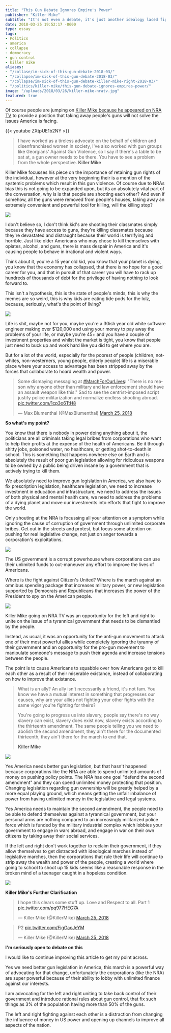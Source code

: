 ```yaml
---
title: "This Gun Debate Ignores Empire's Power"
publisher: "Killer Mike"
subtitle: "It's not even a debate, it's just another idealogy laced fight between the lower classes, a distraction from the real threat of Empire."
date: 2018-03-25 19:52:17 -0600
type: essay
tags:
- Politics
- america
- collapse
- democracy
- gun control
- killer mike
aliases:
- "/collase/im-sick-of-this-gun-debate-2018-03/"
- "/collapse/im-sick-of-this-gun-debate-2018-03/"
- "/collapse/im-sick-of-this-gun-debate-killer-mike-right-2018-03/"
- "/politics/killer-mike/this-gun-debate-ignores-empires-power/"
image: "/uploads/2018/03/26/killer-mike-nratv.jpg"
featured: true
---
```

Of course people are jumping on [Killer Mike because he appeared on NRA TV](https://www.youtube.com/watch?v=ZXtpUE1b2NY) to provide a position that taking away people's guns will not solve the issues America is facing.

{{< youtube ZXtpUE1b2NY >}}

> I have worked as a tireless advocate on the behalf of children and disenfranchised women in society, I've also worked with gun groups like Georgians' Against Gun Violence, so I say if there's a table to be sat at, a gun owner needs to be there. You have to see a problem from the whole perspective.
> **Killer Mike**

Killer Mike focusses his piece on the importance of retaining gun rights of the individual, however at the very beginning their is a mention of the systemic problems which result in this gun violence. Of course due to NRAs bias this is not going to be expanded upon, but its an absolutely vital part of the conversation, why is is that people are shooting each other? And even if somehow, all the guns were removed from people's houses, taking away an extremely convenient and powerful tool for killing, will the killing stop?

![](/uploads/2018/03/26/1B786D31-0B39-4BD9-B8E1-1D32E721E80E-e1521928873872.jpeg)

I don't believe so, I don't think kid's are shooting their classmates simply because they have access to guns, they're killing classmates because they're devastated and distraught because their world is terrifying and horrible. Just like older Americans who may chose to kill themselves with opiates, alcohol, and guns, there is mass despair in America and it's causing people to behave in irrational and violent ways.

Think about it, you're a 15 year old kid, you know that your planet is dying, you know that the economy has collapsed, that there is no hope for a good career for you, and that in pursuit of that career you will have to rack up hundreds of thousands of debt for the privilege of having nothing to look forward to.

This isn't a hypothesis, this is the state of people's minds, this is why the memes are so weird, this is why kids are eating tide pods for the lolz, because, seriously, what's the point of living?

![](/uploads/2018/03/26/2018-03-25_8-59-38.jpg)

Life is shit, maybe not for you, maybe you're a 30ish year old white software engineer making over $120,000 and using your money to pay away the problems of your life, or maybe you're 45+ and you have a couple of investment properties and whilst the market is tight, you know that people just need to buck up and work hard like you did to get where you are.

But for a lot of the world, especially for the poorest of people (children, not-whites, non-westerners, young people, elderly people) life is a miserable place where your access to advantage has been stripped away by the forces that collaborate to hoard wealth and power.

<blockquote class="twitter-tweet" data-lang="en"><p lang="en" dir="ltr">Some dismaying messaging at <a href="https://twitter.com/hashtag/MarchForOurLives?src=hash&amp;ref_src=twsrc%5Etfw">#MarchForOurLives</a>: &quot;There is no reason why anyone other than military and law enforcement should have an assault weapon like this.&quot; Sad to see the centrist-imposed script justify police militarization and normalize endless shooting abroad. <a href="https://t.co/1cp3o6TtH8">pic.twitter.com/1cp3o6TtH8</a></p>&mdash; Max Blumenthal (@MaxBlumenthal) <a href="https://twitter.com/MaxBlumenthal/status/977982443734097920?ref_src=twsrc%5Etfw">March 25, 2018</a></blockquote>

**So what's my point?**

You know that there is nobody in power doing anything about it, the politicians are all criminals taking legal bribes from corporations who want to help their profits at the expense of the health of Americans. Be it through shitty jobs, poisoned water, no healthcare, or getting shot-to-death in school. This is something that happens nowhere else on Earth and is absolutely the result of poor gun legislation allowing for ridiculous weapons to be owned by a public being driven insane by a government that is actively trying to kill them.

We absolutely need to improve gun legislation in America, we also have to fix prescription legislation, healthcare legislation, we need to increase investment in education and infrastructure, we need to address the issues of both physical and mental health care, we need to address the problems of a dying planet and move our investments into efforts that fight to improve the world.

Only shouting at the NRA is focussing all your attention on a symptom while ignoring the cause of corruption of government through unlimited corporate bribes. Get out in the streets and protest, but focus some attention on pushing for real legislative change, not just on anger towards a corporation's exploitations.

![](/uploads/2018/03/26/2018-03-25_9-00-13_0.jpg)

The US government is a corrupt powerhouse where corporations can use their unlimited funds to out-maneuver any effort to improve the lives of Americans.

Where is the fight against Citizen's United? Where is the march against an omnibus spending package that increases military power, or new legislation supported by Democrats and Republicans that increases the power of the President to spy on the American people.

![](/uploads/2018/03/26/2018-03-25_9-05-18.jpg)

Killer Mike going on NRA TV was an opportunity for the left and right to unite on the issue of a tyrannical government that needs to be dismantled by the people.

Instead, as usual, it was an opportunity for the anti-gun movement to attack one of their most powerful allies while completely ignoring the tyranny of their government and an opportunity for the pro-gun movement to manipulate someone's message to push their agenda and increase tensions between the people.

The point is to cause Americans to squabble over how Americans get to kill each other as a result of their miserable existance, instead of collaborating on how to improve that existance.

> What is an ally? An ally isn't necessarily a friend, it's not fam. You know we have a mutual interest in something that progresses our causes, why are your allies not fighting your other fights with the same vigor you're fighting for theirs?
>
> You're going to progress us into slavery, people say there's no way slavery can exist, slavery does exist now, slavery exists according to the thirteenth amendment. The same people telling you we need to abolish the second amendment, they ain't there for the documented thirteenth, they ain't there for the march to end that.
>
> **Killer Mike**

![](/uploads/2018/03/26/2018-03-25_9-02-00.jpg)

Yes America needs better gun legislation, but that hasn't happened because corporations like the NRA are able to spend unlimited amounts of money on pushing policy points. The NRA has one goal "defend the second amendment" and they can spend unlimited money protecting that position. Changing legislation regarding gun ownership will be greatly helped by a more equal playing ground, which means getting the unfair inbalance of power from having unlimited money in the legislative and legal systems.

Yes America needs to maintain the second amendment, the people need to be able to defend themselves against a tyrannical government, but your personal arms are nothing compared to an increasingly militarized police force which is funded by the military industrial complex which lobbies your government to engage in wars abroad, and engage in war on their own citizens by taking away their social services.

If the left and right don't work together to reclaim their government, if they allow themselves to get distracted with ideological marches instead of legislative marches, then the corporations that rule their life will continue to strip away the wealth and power of the people, creating a world where going to school to shoot up 15 kids seems like a reasonable response in the broken mind of a teenager caught in a hopeless condition.

![](/uploads/2018/03/26/2018-03-25_9-04-49.jpg)

**Killer Mike's Further Clarification**

<blockquote class="twitter-tweet" data-lang="en"><p lang="en" dir="ltr">I hope this clears some stuff up. Love and Respect to all.  Part 1 <a href="https://t.co/pq977HEG7A">pic.twitter.com/pq977HEG7A</a></p>— Killer Mike (@KillerMike) <a href="https://twitter.com/KillerMike/status/978053530689847296?ref_src=twsrc%5Etfw">March 25, 2018</a></blockquote>

<blockquote class="twitter-tweet" data-lang="en"><p lang="und" dir="ltr">P2 <a href="https://t.co/FigGacJeYM">pic.twitter.com/FigGacJeYM</a></p>— Killer Mike (@KillerMike) <a href="https://twitter.com/KillerMike/status/978054153984385024?ref_src=twsrc%5Etfw">March 25, 2018</a></blockquote>

<script async src="https://platform.twitter.com/widgets.js" charset="utf-8"></script>

**I'm seriously open to debate on this**

I would like to continue improving this article to get my point across.

Yes we need better gun legislation in America, this march is a powerful way of advocating for that change, unfortunately the corporations (like the NRA) are super powerful because of their ability to lobby with unlimited finance against our interests.

I am advocating for the left and right uniting to take back control of their government and introduce rational rules about gun control, that fix such things as 3% of the population having more than 50% of the guns.

The left and right fighting against each other is a distraction from changing the influence of money in US power and opening up channels to improve all aspects of the nation.
